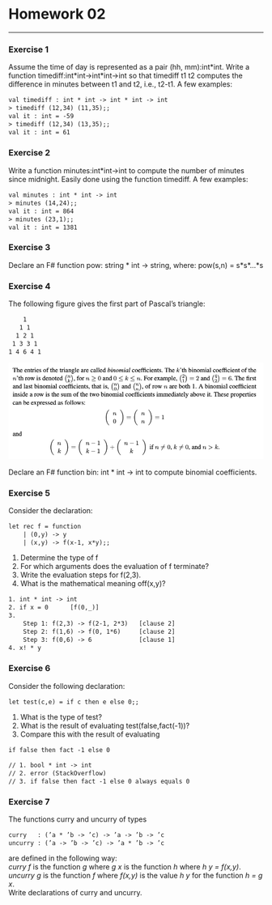 # Homework 02
---
### Exercise 1
Assume the time of day is represented as a pair (hh, mm):int\*int.
Write a function timediff:int\*int->int\*int->int so that timediff t1 t2 computes the difference in minutes between t1 and t2, i.e., t2-t1. A few examples:

```
val timediff : int * int -> int * int -> int
> timediff (12,34) (11,35);;
val it : int = -59
> timediff (12,34) (13,35);;
val it : int = 61
```

### Exercise 2
Write a function minutes:int\*int->int to compute the number of minutes since midnight.
Easily done using the function timediff. A few examples:

```
val minutes : int * int -> int
> minutes (14,24);;
val it : int = 864
> minutes (23,1);;
val it : int = 1381
```

### Exercise 3
Declare an F# function pow: string * int -> string, where:
pow(s,n) = s\*s\*...\*s

### Exercise 4
The following figure gives the first part of Pascal’s triangle:

```
    1
   1 1
  1 2 1
 1 3 3 1
1 4 6 4 1
```

![Exercise 4](homework2Exercise4.png)

Declare an F# function bin: int \* int -> int to compute binomial coefficients.

### Exercise 5
Consider the declaration:
```
let rec f = function
    | (0,y) -> y
    | (x,y) -> f(x-1, x*y);;
```
1. Determine the type of f
2. For which arguments does the evaluation of f terminate?
3. Write the evaluation steps for f(2,3).
4. What is the mathematical meaning off(x,y)?

```
1. int * int -> int
2. if x = 0      [f(0,_)]
3.
    Step 1: f(2,3) -> f(2-1, 2*3)   [clause 2]
    Step 2: f(1,6) -> f(0, 1*6)     [clause 2]
    Step 3: f(0,6) -> 6             [clause 1]
4. x! * y
```

### Exercise 6
Consider the following declaration:

```
let test(c,e) = if c then e else 0;;
```

1. What is the type of test?
2. What is the result of evaluating test(false,fact(-1))?
3. Compare this with the result of evaluating

```
if false then fact -1 else 0
```

```
// 1. bool * int -> int
// 2. error (StackOverflow)
// 3. if false then fact -1 else 0 always equals 0
```

### Exercise 7
The functions curry and uncurry of types
```
curry   : (’a * ’b -> ’c) -> ’a -> ’b -> ’c
uncurry : (’a -> ’b -> ’c) -> ’a * ’b -> ’c
```

are defined in the following way:  
*curry f* is the function *g* where *g x* is the function *h* where *h y = f(x,y)*.  
*uncurry g* is the function *f* where *f(x,y)* is the value *h y* for the function *h = g x*.  
Write declarations of curry and uncurry.